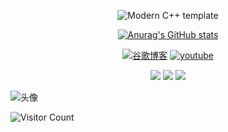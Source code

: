 <div id="title" align=center>

![Modern C++ template][github-sub-title:img]

[![Anurag's GitHub stats](https://github-readme-stats.vercel.app/api?username=shadowgarden1314&show_icons=true&theme=tokyonight)](https://home.night.v6.army/)

[![谷歌博客](https://img.shields.io/badge/%E8%B0%B7%E6%AD%8C-blogger-green)](https://blogger.hellowold.dynv6.net/)
[![youtube](https://img.shields.io/badge/video-YouTube-red)](https://www.youtube.com/channel/UCPEn2BZHJbheUB79GpOa2OA)


![](https://img.shields.io/badge/喜欢-学习-yellow) 
![](https://img.shields.io/badge/性格-开朗-red) 
![](https://img.shields.io/badge/爱好-二次元-red)

</div>

![头像](image/26DFFA4DD69200C19F1E1DB1BAC535A1.jpg)

![Visitor Count](https://profile-counter.glitch.me/shadowgarden1314/count.svg)

[github-sub-title:img]: https://readme-typing-svg.herokuapp.com?font=Segoe+Script&center=true&lines=shadowgarden1314.
